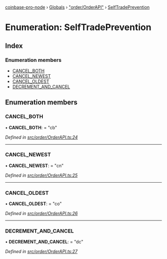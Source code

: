 [coinbase-pro-node](../README.md) › [Globals](../globals.md) › ["order/OrderAPI"](../modules/_order_orderapi_.md) › [SelfTradePrevention](_order_orderapi_.selftradeprevention.md)

# Enumeration: SelfTradePrevention

## Index

### Enumeration members

- [CANCEL_BOTH](_order_orderapi_.selftradeprevention.md#cancel_both)
- [CANCEL_NEWEST](_order_orderapi_.selftradeprevention.md#cancel_newest)
- [CANCEL_OLDEST](_order_orderapi_.selftradeprevention.md#cancel_oldest)
- [DECREMENT_AND_CANCEL](_order_orderapi_.selftradeprevention.md#decrement_and_cancel)

## Enumeration members

### CANCEL_BOTH

• **CANCEL_BOTH**: = "cb"

_Defined in [src/order/OrderAPI.ts:24](https://github.com/bennyn/coinbase-pro-node/blob/64d8e93/src/order/OrderAPI.ts#L24)_

---

### CANCEL_NEWEST

• **CANCEL_NEWEST**: = "cn"

_Defined in [src/order/OrderAPI.ts:25](https://github.com/bennyn/coinbase-pro-node/blob/64d8e93/src/order/OrderAPI.ts#L25)_

---

### CANCEL_OLDEST

• **CANCEL_OLDEST**: = "co"

_Defined in [src/order/OrderAPI.ts:26](https://github.com/bennyn/coinbase-pro-node/blob/64d8e93/src/order/OrderAPI.ts#L26)_

---

### DECREMENT_AND_CANCEL

• **DECREMENT_AND_CANCEL**: = "dc"

_Defined in [src/order/OrderAPI.ts:27](https://github.com/bennyn/coinbase-pro-node/blob/64d8e93/src/order/OrderAPI.ts#L27)_
